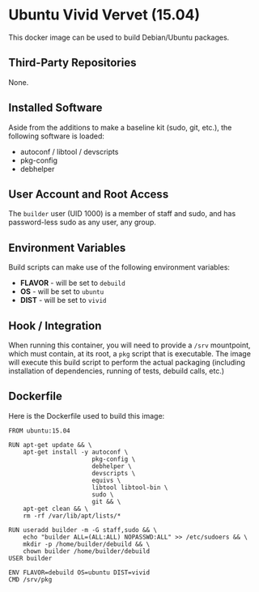 Ubuntu Vivid Vervet (15.04)
===========================

This docker image can be used to build Debian/Ubuntu packages.

Third-Party Repositories
------------------------

None.

Installed Software
------------------

Aside from the additions to make a baseline kit (sudo, git, etc.), the following software is loaded:

- autoconf / libtool / devscripts
- pkg-config
- debhelper

User Account and Root Access
----------------------------

The `builder` user (UID 1000) is a member of staff and sudo, and has password-less sudo as any user, any group.

Environment Variables
---------------------

Build scripts can make use of the following environment variables:

- **FLAVOR** - will be set to `debuild`
- **OS** - will be set to `ubuntu`
- **DIST** - will be set to `vivid`

Hook / Integration
------------------

When running this container, you will need to provide a `/srv` mountpoint, which must contain, at its root, a `pkg` script that is executable.  The image will execute this build script to perform the actual packaging (including installation of dependencies, running of tests, debuild calls, etc.)

Dockerfile
----------

Here is the Dockerfile used to build this image:

    FROM ubuntu:15.04

    RUN apt-get update && \
        apt-get install -y autoconf \
                           pkg-config \
                           debhelper \
                           devscripts \
                           equivs \
                           libtool libtool-bin \
                           sudo \
                           git && \
        apt-get clean && \
        rm -rf /var/lib/apt/lists/*

    RUN useradd builder -m -G staff,sudo && \
        echo "builder ALL=(ALL:ALL) NOPASSWD:ALL" >> /etc/sudoers && \
        mkdir -p /home/builder/debuild && \
        chown builder /home/builder/debuild
    USER builder

    ENV FLAVOR=debuild OS=ubuntu DIST=vivid
    CMD /srv/pkg
